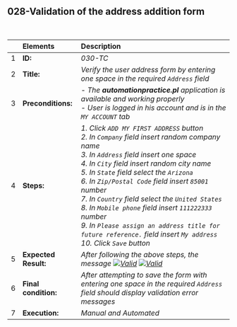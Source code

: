 ## 028-Validation of the address addition form

<br>

|     | Elements             | Description                                                                                                                                                                                                                                                                                                                                                                                                                                                                                   |
| :-- | :------------------- | :-------------------------------------------------------------------------------------------------------------------------------------------------------------------------------------------------------------------------------------------------------------------------------------------------------------------------------------------------------------------------------------------------------------------------------------------------------------------------------------------- |
| 1   | **ID:**              | _030-TC_                                                                                                                                                                                                                                                                                                                                                                                                                                                                                      |
| 2   | **Title:**           | _Verify the user address form by entering one space in the required `Address` field_                                                                                                                                                                                                                                                                                                                                                                                                                                |
| 3   | **Preconditions:**   | _- The **automationpractice.pl** application is available and working properly <br> - User is logged in his account and is in the `MY ACCOUNT` tab_                                                                                                                                                                                                                                                                                                                                           |
| 4   | **Steps:**           | _1. Click `ADD MY FIRST ADDRESS` button <br> 2. In `Company` field insert random company name <br> 3. In `Address` field insert one space <br> 4. In `City` field insert random city name <br> 5. In `State` field select the `Arizona` <br> 6. In `Zip/Postal Code` field insert `85001` number <br> 7. In `Country` field select the `United States` <br> 8. In `Mobile phone` field insert `111222333` number <br> 9. In `Please assign an address title for future reference.` field insert `My address` <br> 10. Click `Save` button_ |
| 5   | **Expected Result:** | _After following the above steps, the message [![Valid](https://img.shields.io/badge/There%20is%201%20errors-f3515c)](#) [![Valid](https://img.shields.io/badge/address1%20is%20required-f3515c)](#)_                                                                                                                                                                                                                                                                                         |
| 6   | **Final condition:** | _After attempting to save the form with entering one space in the required `Address` field should display validation error messages_                                                                                                                                                                                                                                                                                                                                                                                         |
| 7   | **Execution:**       | _Manual and Automated_                                                                                                                                                                                                                                                                                                                                                                                                                                                                        |
